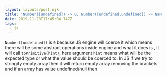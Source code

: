 ```yaml
---
layout: layouts/post.njk
title: 'Number([undefined]) -> 0, Number([undefined,undefined]) -> NaN'
date: 2019-11-28T17:45:04.747Z
tags:
  - js
---
```

`Number([undefined])` is `0` because JS engine will coerce it which means
there will be some abstract operations inside engine and what it does is , it will call `toPrimitive(hint)`, here argument `hint` means what will be the expected type or what the value should be coerced to.
In JS if we try to stringify empty array then it will return empty array removing the brackets and if an array has value undefined/null then 
